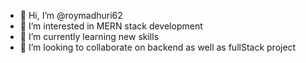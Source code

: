 - 👋 Hi, I’m @roymadhuri62
- 👀 I’m interested in MERN stack development
- 🌱 I’m currently learning  new skills 
- 💞️ I’m looking to collaborate on backend as well as fullStack project
  

<!---
roymadhuri62/roymadhuri62 is a ✨ special ✨ repository because its `README.md` (this file) appears on your GitHub profile.
You can click the Preview link to take a look at your changes.
--->
